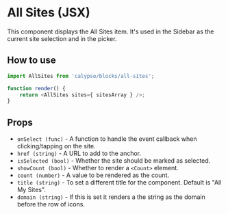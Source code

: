# All Sites (JSX)

This component displays the All Sites item. It's used in the Sidebar as the current site selection and in the picker.

## How to use

```js
import AllSites from 'calypso/blocks/all-sites';

function render() {
	return <AllSites sites={ sitesArray } />;
}
```

## Props

- `onSelect (func)` - A function to handle the event callback when clicking/tapping on the site.
- `href (string)` - A URL to add to the anchor.
- `isSelected (bool)` - Whether the site should be marked as selected.
- `showCount (bool)` - Whether to render a `<Count>` element.
- `count (number)` - A value to be rendered as the count.
- `title (string)` - To set a different title for the component. Default is "All My Sites".
- `domain (string)` - If this is set it renders a the string as the domain before the row of icons.
